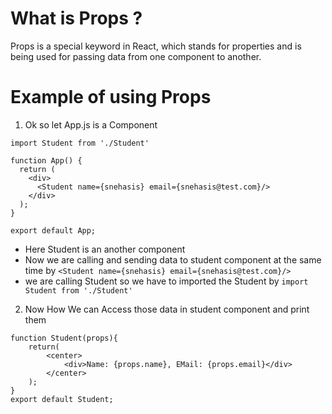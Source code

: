 # What is Props ?
Props is a special keyword in React, which stands for properties and is being used for passing data from one component to another.

# Example of using Props 
1. Ok so let App.js is a Component
```
import Student from './Student'

function App() {
  return (
    <div>
      <Student name={snehasis} email={snehasis@test.com}/>
    </div>
  );
}

export default App;
```
* Here Student is an another component 
* Now we are calling and sending data to student component at the same time by `<Student name={snehasis} email={snehasis@test.com}/>`
* we are calling Student so we have to imported the Student by `import Student from './Student'`
2. Now How We can Access those data in student component and print them 
```
function Student(props){
    return(
        <center>
            <div>Name: {props.name}, EMail: {props.email}</div>
        </center>
    );
}
export default Student;
```
